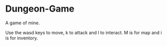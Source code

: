 Dungeon-Game
============

A game of mine.

Use the wasd keys to move, k to attack and l to interact. M is for map and i is for inventory.
